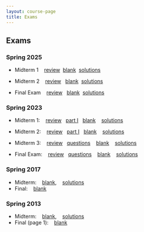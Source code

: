 ```yaml
---
layout: course-page
title: Exams
---
```


## Exams

### Spring 2025

* Midterm 1  &nbsp;&nbsp; [review](assets/midterms/M316S25_M1Q.pdf)&nbsp;&nbsp;[blank](assets/midterms/M316S25_E1.pdf)&nbsp;&nbsp;[solutions](assets/midterms/M316S25_E1-s.pdf)&nbsp;&nbsp;


* Midterm 2 &nbsp;&nbsp; [review](assets/midterms/M316S25_M2Q.pdf) &nbsp;&nbsp;[blank](assets/midterms/M316S25_E2.pdf)&nbsp;&nbsp;[solutions](assets/midterms/M316S25_E2-s.pdf)&nbsp;&nbsp;

* Final Exam &nbsp;&nbsp; [review](assets/midterms/M316S25_FE_Q.pdf) &nbsp;&nbsp;[blank](assets/midterms/M316S25_FE.pdf)&nbsp;&nbsp;[solutions](assets/midterms/M316S25_FE-s.pdf)&nbsp;&nbsp;

### Spring 2023

* Midterm 1: &nbsp;&nbsp; [review](assets/midterms/M316s23_M1_Review.pdf)&nbsp;&nbsp; [part I](assets/midterms/M316s23-Mid1-PUBLIC-Part-I.pdf)&nbsp;&nbsp; [blank](assets/midterms/M316s23-Mid1.pdf) &nbsp;&nbsp; [solutions](assets/midterms/M316s23-Mid1-ss.pdf)

* Midterm 2: &nbsp;&nbsp; [review](assets/midterms/M316s23_M2_Review.pdf)&nbsp;&nbsp; [part I](assets/midterms/M316s23-Mid2-page1.pdf)&nbsp;&nbsp; [blank](assets/midterms/M316s23-Mid2.pdf) &nbsp;&nbsp; [solutions](assets/midterms/M316s23-Mid2-s.pdf)

* Midterm 3: &nbsp;&nbsp; [review](assets/midterms/M316s23_M3_Review.pdf)&nbsp;&nbsp; [questions](assets/midterms/M316s23_M3_q.pdf) &nbsp;&nbsp; [blank](assets/midterms/M316s23-Mid3.pdf)  &nbsp;&nbsp; [solutions](assets/midterms/M316s23-Mid3-s.pdf)

* Final Exam: &nbsp;&nbsp; [review](assets/midterms/M316s23_FE_Review.pdf)&nbsp;&nbsp; [questions](assets/midterms/M316s23_FE_q.pdf) &nbsp;&nbsp; [blank](assets/midterms/M316s23-FE.pdf)  &nbsp;&nbsp; [solutions](assets/midterms/M316s23-FE-s.pdf)

### Spring 2017
* Midterm: &nbsp;&nbsp; [blank](assets/oldexams/M306S17_Mid1_part_1_and_2.pdf),  &nbsp;&nbsp;  [solutions](assets/oldexams/M306S17_Mid1_part_1_and_2-solutions.pdf)
* Final:  &nbsp;&nbsp; [blank](assets/oldexams/M306S17_finalexam.pdf)

### Spring 2013
* Midterm:  &nbsp;&nbsp; [blank](assets/oldexams/M306S13_midterm_1_part1and2.pdf),   &nbsp;&nbsp;  [solutions](assets/oldexams/M306S13_midterm_essaysolns.pdf)
* Final (page 1):  &nbsp;&nbsp; [blank](assets/oldexams/M306S13_finalexam_part1.pdf)

<div style="padding-bottom: 40px"></div>
